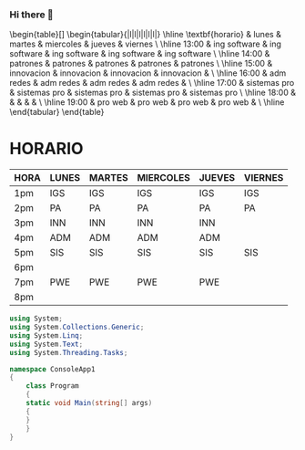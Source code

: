 ### Hi there 👋

<!--
**victormillan19/victormillan19** is a ✨ _special_ ✨ repository because its `README.md` (this file) appears on your GitHub profile.

Victor

- 🔭 Estudiante del IIT...
- 🌱 De la carrera ing sistemas ...
- 👯 Buscando aprender cosas nuevas cada dia ...
- 🤔 Aprender con paciencia y entusiasmo ...
- 💬 Programacion en c# C++ python java html ...
- 📫 Tecnico en soporte y mantenimiento de computo ...
- 😄 Proximo a egresar ...
- ⚡ Salu2 ...
-->


\begin{table}[]
\begin{tabular}{|l|l|l|l|l|l|}
\hline
\textbf{horario} & lunes        & martes       & miercoles    & jueves       & viernes      \\ \hline
13:00            & ing software & ing software & ing software & ing software & ing software \\ \hline
14:00            & patrones     & patrones     & patrones     & patrones     & patrones     \\ \hline
15:00            & innovacion   & innovacion   & innovacion   & innovacion   &              \\ \hline
16:00            & adm redes    & adm redes    & adm redes    & adm redes    &              \\ \hline
17:00            & sistemas pro & sistemas pro & sistemas pro & sistemas pro & sistemas pro \\ \hline
18:00            &              &              &              &              &              \\ \hline
19:00            & pro web      & pro web      & pro web      & pro web      &              \\ \hline
\end{tabular}
\end{table}


# HORARIO
| HORA | LUNES | MARTES | MIERCOLES | JUEVES | VIERNES |
|------|-------|--------|-----------|--------|---------|
| 1pm  | IGS   | IGS    | IGS       | IGS    | IGS     |
| 2pm  | PA    | PA     | PA        | PA     | PA      |
| 3pm  | INN   | INN    | INN       | INN    |         |
| 4pm  | ADM   | ADM    | ADM       | ADM    |         |
| 5pm  | SIS   | SIS    | SIS       | SIS    | SIS     |
| 6pm  |       |        |           |        |         |
| 7pm  | PWE   | PWE    | PWE       | PWE    |         |
| 8pm  |       |        |           |        |         |



```csharp
using System;
using System.Collections.Generic;
using System.Linq;
using System.Text;
using System.Threading.Tasks;

namespace ConsoleApp1
{
    class Program
    {
    static void Main(string[] args)
    {
    }
    }
}
```

